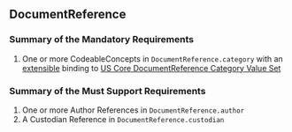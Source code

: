 ## DocumentReference

### Summary of the Mandatory Requirements
1. One or more  CodeableConcepts  in `DocumentReference.category`
with an [extensible](http://hl7.org/fhir/R4/terminologies.html#extensible)
 binding to [US Core DocumentReference Category Value Set](http://hl7.org/fhir/us/core/ValueSet/us-core-documentreference-category)

### Summary of the Must Support Requirements
1. One or more Author References  in `DocumentReference.author`
1.  A Custodian Reference  in `DocumentReference.custodian`